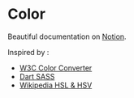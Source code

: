 # Color

Beautiful documentation on [Notion](https://notion.site).

Inspired by :
- [W3C Color Converter](https://www.w3schools.com/lib/w3color.js)
- [Dart SASS](https://www.npmjs.com/package/sass)
- [Wikipedia HSL & HSV](https://en.wikipedia.org/wiki/HSL_and_HSV)

